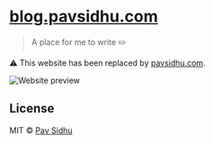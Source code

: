# [blog.pavsidhu.com](https://blog.pavsidhu.com)

> A place for me to write ✏️

⚠️ This website has been replaced by [pavsidhu.com](https://github.com/pavsidhu/pavsidhu.com).

![Website preview](./preview.png)

## License

MIT © [Pav Sidhu](https://pavsidhu.com)
